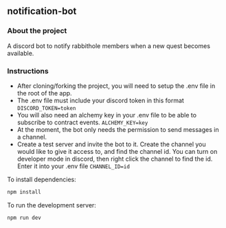 

   ## notification-bot

### About the project

A discord bot to notify rabbithole members when a new quest becomes available.

### Instructions
  - After cloning/forking the project, you will need to setup the .env file in the root of the app.
  - The .env file must include your discord token in this format ```DISCORD_TOKEN=token```
  - You will also need an alchemy key in your .env file to be able to subscribe to contract events. ```ALCHEMY_KEY=key```
  - At the moment, the bot only needs the permission to send messages in a channel.
  - Create a test server and invite the bot to it. Create the channel you would like to give it access to, and find the channel id. You can turn on developer mode in discord, then right click the channel to find the id. Enter it into your .env file ```CHANNEL_ID=id```
  
  To install dependencies:
  
```bash
npm install
```
  
  To run the development server:

```bash
npm run dev
```
